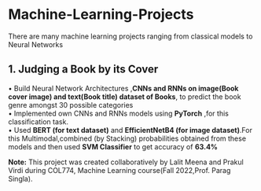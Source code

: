 # Machine-Learning-Projects
There are many machine learning projects ranging from classical models to Neural Networks

## 1. Judging a Book by its Cover  
• Build Neural Network Architectures ,**CNNs and RNNs on image(Book cover image) and text(Book title)
dataset of Books**, to predict the book genre amongst 30 possible categories<br>
• Implemented own CNNs and RNNs models using **PyTorch** ,for this classification task.<br>
• Used **BERT (for text dataset)** and **EfficientNetB4 (for image dataset)**.For this Multimodal,combined (by
Stacking) probabilities obtained from these models and then used **SVM Classifier** to get accuracy of **63.4%**<br>

**Note:** This project was created collaboratively by Lalit Meena and Prakul Virdi during COL774, Machine Learning course(Fall 2022,Prof. Parag Singla).
